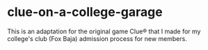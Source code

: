 # clue-on-a-college-garage
This is an adaptation for the original game Clue® that I made for my college's club (Fox Baja) admission process for new members.
